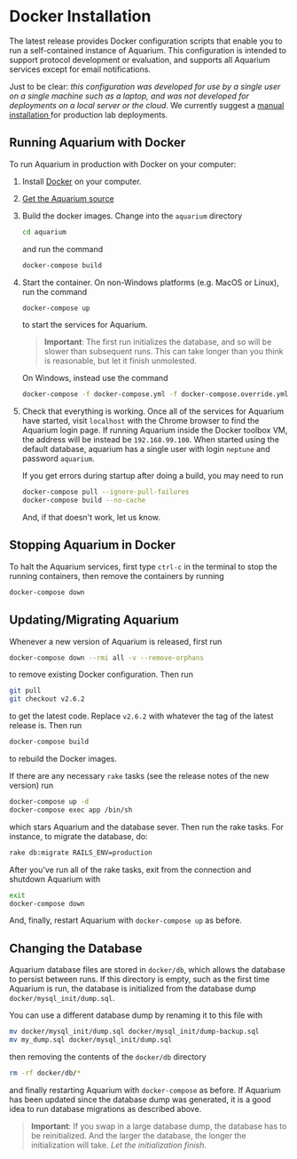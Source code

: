 # Docker Installation

The latest release provides Docker configuration scripts that enable you to run a self-contained instance of Aquarium.
This configuration is intended to support protocol development or evaluation, and supports all Aquarium services except for email notifications.

Just to be clear: _this configuration was developed for use by a single user on a single machine such as a laptop, and was not developed for deployments on a local server or the cloud_.
We currently suggest a
<a href="#" onclick="select('Getting Started','Manual Installation')">
manual installation
</a>
for production lab deployments.

## Running Aquarium with Docker

To run Aquarium in production with Docker on your computer:

1.  Install [Docker](https://www.docker.com/get-started) on your computer.

2.  <a href="#" onclick="select('Getting Started','Getting Aquarium')">
    Get the Aquarium source
    </a>

3.  Build the docker images. Change into the `aquarium` directory

    ```bash
    cd aquarium
    ```

    and run the command

    ```bash
    docker-compose build
    ```

4.  Start the container. On non-Windows platforms (e.g. MacOS or Linux), run the command

    ```bash
    docker-compose up
    ```

    to start the services for Aquarium.

    > **Important**:
    > The first run initializes the database, and so will be slower than subsequent runs.
    > This can take longer than you think is reasonable, but let it finish unmolested.

    On Windows, instead use the command

    ```bash
    docker-compose -f docker-compose.yml -f docker-compose.override.yml -f docker-compose.windows.yml up
    ```

5.  Check that everything is working. Once all of the services for Aquarium have started, visit `localhost` with the Chrome browser to find the Aquarium login page.
    If running Aquarium inside the Docker toolbox VM, the address will be instead be `192.168.99.100`.
    When started using the default database, aquarium has a single user with login `neptune` and password `aquarium`.

    If you get errors during startup after doing a build, you may need to run

    ```bash
    docker-compose pull --ignore-pull-failures
    docker-compose build --no-cache
    ```

    And, if that doesn't work, let us know.

## Stopping Aquarium in Docker

To halt the Aquarium services, first type `ctrl-c` in the terminal to stop the running containers, then remove the containers by running

```bash
docker-compose down
```

## Updating/Migrating Aquarium

Whenever a new version of Aquarium is released, first run

```bash
docker-compose down --rmi all -v --remove-orphans
```

to remove existing Docker configuration.
Then run

```bash
git pull
git checkout v2.6.2
```

to get the latest code. Replace `v2.6.2` with whatever the tag of the latest release is.
Then run

```bash
docker-compose build
```

to rebuild the Docker images.

If there are any necessary `rake` tasks (see the release notes of the new version) run

```bash
docker-compose up -d
docker-compose exec app /bin/sh
```

which stars Aquarium and the database sever. Then run the rake tasks.
For instance, to migrate the database, do:

```bash
rake db:migrate RAILS_ENV=production
```

After you've run all of the rake tasks, exit from the connection and shutdown Aquarium with

```bash
exit
docker-compose down
```

And, finally, restart Aquarium with `docker-compose up` as before.

## Changing the Database

Aquarium database files are stored in `docker/db`, which allows the database to persist between runs.
If this directory is empty, such as the first time Aquarium is run, the database is initialized from the database dump `docker/mysql_init/dump.sql`.

You can use a different database dump by renaming it to this file with

```bash
mv docker/mysql_init/dump.sql docker/mysql_init/dump-backup.sql
mv my_dump.sql docker/mysql_init/dump.sql
```

then removing the contents of the `docker/db` directory

```bash
rm -rf docker/db/*
```

and finally restarting Aquarium with `docker-compose` as before.
If Aquarium has been updated since the database dump was generated, it is a good idea to run database migrations as described above.

> **Important**: If you swap in a large database dump, the database has to be reinitialized.
> And the larger the database, the longer the initialization will take.
> _Let the initialization finish._
